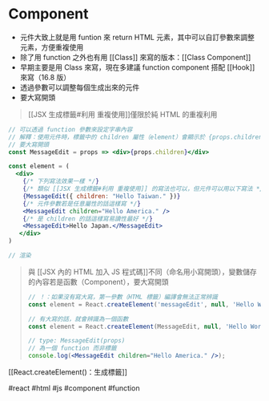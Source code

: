 # Component
- 元件大致上就是用 funtion 來 return HTML 元素，其中可以自訂參數來調整元素，方便重複使用
- 除了用 function 之外也有用 [[Class]] 來寫的版本：[[Class Component]]
- 早期主要是用 Class 來寫，現在多建議 function component 搭配 [[Hook]] 來寫（16.8 版）
- 透過參數可以調整每個生成出來的元件
- 要大寫開頭

>[[JSX 生成標籤#利用 重複使用]]僅限於純 HTML 的重複利用

```jsx
// 可以透過 function 參數來設定字串內容
// 解釋：使用元件時，標籤中的 children 屬性（element）會顯示於 {props.children}
// 要大寫開頭
const MessageEdit = props => <div>{props.children}</div>

const element = (
  <div>
    {/* 下列寫法效果一樣 */}
    {/* 類似 [[JSX 生成標籤#利用 重複使用]] 的寫法也可以，但元件可以用以下寫法 */}
    {MessageEdit({ children: "Hello Taiwan." })}
    {/* 元件參數若是任意屬性的話這樣寫 */}
    <MessageEdit children="Hello America." />
    {/* 是 children 的話這樣寫易讀性最好 */}
    <MessageEdit>Hello Japan.</MessageEdit>
   </div>
)

// 渲染
```
>與 [[JSX 內的 HTML 加入 JS 程式碼]]不同（命名用小寫開頭），變數儲存的內容若是函數（Component），要大寫開頭
>```js
>// ！：如果沒有寫大寫，第一參數（HTML 標籤）編譯會無法正常辨識
>const element = React.createElement('messageEdit', null, 'Hello World')
>```
>```jsx
>// 有大寫的話，就會辨識為一個函數
>const element = React.createElement(MessageEdit, null, 'Hello World')
>
>// type: MessageEdit(props)
>// 為一個 function 而非標籤
>console.log(<MessageEdit children="Hello America." />);
>```
[[React.createElement()：生成標籤]]


#react #html #js #component #function 
